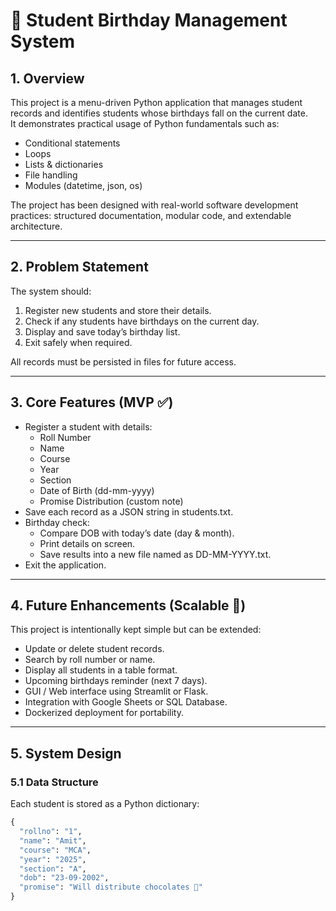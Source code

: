 # 🎂 Student Birthday Management System

## 1. Overview
This project is a menu-driven Python application that manages student records and identifies students whose birthdays fall on the current date.  
It demonstrates practical usage of Python fundamentals such as:
- Conditional statements  
- Loops  
- Lists & dictionaries  
- File handling  
- Modules (datetime, json, os)  

The project has been designed with real-world software development practices: structured documentation, modular code, and extendable architecture.

---

## 2. Problem Statement
The system should:
1. Register new students and store their details.  
2. Check if any students have birthdays on the current day.  
3. Display and save today’s birthday list.  
4. Exit safely when required.  

All records must be persisted in files for future access.

---

## 3. Core Features (MVP ✅)
- Register a student with details:
  - Roll Number  
  - Name  
  - Course  
  - Year  
  - Section  
  - Date of Birth (dd-mm-yyyy)  
  - Promise Distribution (custom note)  
- Save each record as a JSON string in students.txt.  
- Birthday check:
  - Compare DOB with today’s date (day & month).  
  - Print details on screen.  
  - Save results into a new file named as DD-MM-YYYY.txt.  
- Exit the application.

---

## 4. Future Enhancements (Scalable 🚀)
This project is intentionally kept simple but can be extended:
- Update or delete student records.  
- Search by roll number or name.  
- Display all students in a table format.  
- Upcoming birthdays reminder (next 7 days).  
- GUI / Web interface using Streamlit or Flask.  
- Integration with Google Sheets or SQL Database.  
- Dockerized deployment for portability.  

---

## 5. System Design

### 5.1 Data Structure
Each student is stored as a Python dictionary:
```python
{
  "rollno": "1",
  "name": "Amit",
  "course": "MCA",
  "year": "2025",
  "section": "A",
  "dob": "23-09-2002",
  "promise": "Will distribute chocolates 🎉"
}
